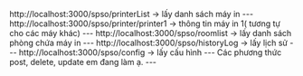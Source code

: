 http://localhost:3000/spso/printerList -> lấy danh sách máy in ---
http://localhost:3000/spso/printer/printer1 -> thông tin máy in 1( tương tự cho các máy khác) ---
http://localhost:3000/spso/roomlist -> lấy danh sách phòng chứa máy in ---
http://localhost:3000/spso/historyLog -> lấy lịch sử ---
http://localhost:3000/spso/config -> lấy cấu hình ---
Các phương thức post, delete, update em đang làm ạ. ---
